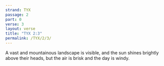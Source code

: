 ```yaml
---
strand: TYX
passage: 2
part: 0
verse: 3
layout: verse
title: "TYX 2:3"
permalink: /TYX/2/3/
---
```

A vast and mountainous landscape is visible, and the sun shines brightly above their heads, but the air is brisk and the day is windy.
